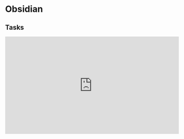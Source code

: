 # Obsidian

## Tasks

<iframe width="560" height="315" src="https://www.youtube.com/embed/ZjVBQHyLyMM" frameborder="0" allow="accelerometer; autoplay; clipboard-write; encrypted-media; gyroscope; picture-in-picture; web-share" referrerpolicy="strict-origin-when-cross-origin" allowfullscreen></iframe>
